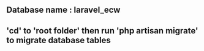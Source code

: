 Database name : laravel_ecw
--------------------------------
'cd' to 'root folder' then run 'php artisan migrate' to migrate database tables
--------------------------------
